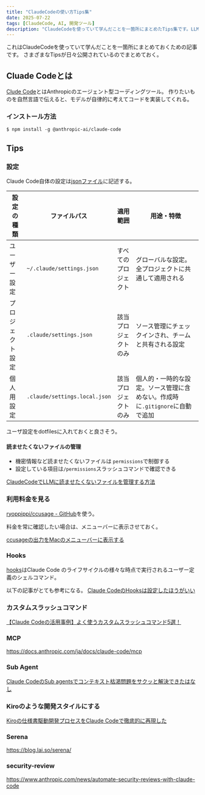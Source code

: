 ```yaml
---
title: "ClaudeCodeの使い方Tips集"
date: 2025-07-22
tags: [ClaudeCode, AI, 開発ツール]
description: "ClaudeCodeを使っていて学んだことを一箇所にまとめたTips集です。LLMに読ませたくないファイル管理や利用料金確認など実用的な情報をまとめています。"
---
```


これはClaudeCodeを使っていて学んだことを一箇所にまとめておくための記事です。
さまざまなTipsが日々公開されているのでまとめておく。

## Cluade Codeとは

[Clude Code](https://docs.anthropic.com/ja/docs/claude-code/overview)とはAnthropicのエージェント型コーディングツール。
作りたいものを自然言語で伝えると、モデルが自律的に考えてコードを実装してくれる。

### インストール方法

```
$ npm install -g @anthropic-ai/claude-code
```



## Tips

### 設定

Claude Code自体の設定は[jsonファイル](https://docs.anthropic.com/ja/docs/claude-code/settings)に記述する。


| 設定の種類       | ファイルパス                          | 適用範囲           | 用途・特徴                                                                 |
|------------------|----------------------------------------|--------------------|------------------------------------------------------------------------------|
| ユーザー設定     | `~/.claude/settings.json`              | すべてのプロジェクト | グローバルな設定。全プロジェクトに共通して適用される                         |
| プロジェクト設定 | `.claude/settings.json`                | 該当プロジェクトのみ | ソース管理にチェックインされ、チームと共有される設定                         |
| 個人用設定       | `.claude/settings.local.json`          | 該当プロジェクトのみ | 個人的・一時的な設定。ソース管理に含めない。作成時に`.gitignore`に自動で追加 |


ユーザ設定をdotfilesに入れておくと良さそう。

#### 読ませたくないファイルの管理

- 機密情報など読ませたくないファイルは `permissions`で制御する
- 設定している項目は`/permissions`スラッシュコマンドで確認できる

[ClaudeCodeでLLMに読ませたくないファイルを管理する方法](https://izanami.dev/post/d6f25eec-71aa-4746-8c0d-80c67a1459be)


### 利用料金を見る

[ryoppippi/ccusage - GitHub](https://github.com/ryoppippi/ccusage)を使う。

料金を常に確認したい場合は、メニューバーに表示させておく。

[ccusageの出力をMacのメニューバーに表示する](https://zenn.dev/todesking/articles/ccusage-in-mac-menu-bar)

### Hooks

[hooks](https://docs.anthropic.com/ja/docs/claude-code/hooks-guide)はClaude Code のライフサイクルの様々な時点で実行されるユーザー定義のシェルコマンド。

以下の記事がとても参考になる。
[Claude CodeのHooksは設定したほうがいい](https://syu-m-5151.hatenablog.com/entry/2025/07/14/105812)


### カスタムスラッシュコマンド

[【Claude Codeの活用事例】よく使うカスタムスラッシュコマンド5選！](https://tech.findy.co.jp/entry/2025/07/23/070000)



### MCP
https://docs.anthropic.com/ja/docs/claude-code/mcp


### Sub Agent

[Claude CodeのSub agentsでコンテキスト枯渇問題をサクッと解決できたはなし](https://zenn.dev/tacoms/articles/552140c84aaefa)


### Kiroのような開発スタイルにする

[Kiroの仕様書駆動開発プロセスをClaude Codeで徹底的に再現した](https://zenn.dev/gotalab/articles/3db0621ce3d6d2)


### Serena
https://blog.lai.so/serena/

### security-review
https://www.anthropic.com/news/automate-security-reviews-with-claude-code